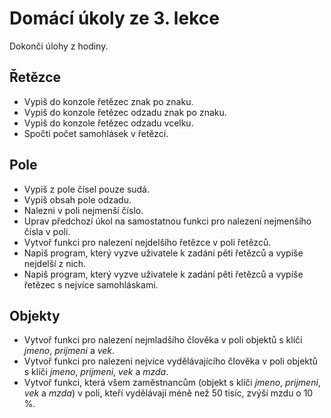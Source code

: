 # Domácí úkoly ze 3. lekce

Dokonči úlohy z hodiny.

## Řetězce

- Vypiš do konzole řetězec znak po znaku.
- Vypiš do konzole řetězec odzadu znak po znaku.
- Vypiš do konzole řetězec odzadu vcelku.
- Spočti počet samohlásek v řetězci.

## Pole

- Vypiš z pole čísel pouze sudá.
- Vypiš obsah pole odzadu.
- Nalezni v poli nejmenší číslo.
- Uprav předchozí úkol na samostatnou funkci pro nalezení nejmenšího čísla v poli.
- Vytvoř funkci pro nalezení nejdelšího řetězce v poli řetězců.
- Napiš program, který vyzve uživatele k zadání pěti řetězců a vypíše nejdelší z nich.
- Napiš program, který vyzve uživatele k zadání pěti řetězců a vypíše řetězec s nejvíce samohláskami.

## Objekty

- Vytvoř funkci pro nalezení nejmladšího člověka v poli objektů s klíči _jmeno_, _prijmeni_ a _vek_.
- Vytvoř funkci pro nalezení nejvíce vydělávajícího člověka v poli objektů s klíči _jmeno_, _prijmeni_, _vek_ a _mzda_.
- Vytvoř funkci, která všem zaměstnancům (objekt s klíči _jmeno_, _prijmeni_, _vek_ a _mzda_) v poli, kteří vydělávají
  méně než 50 tisíc, zvýší mzdu o 10 %.
